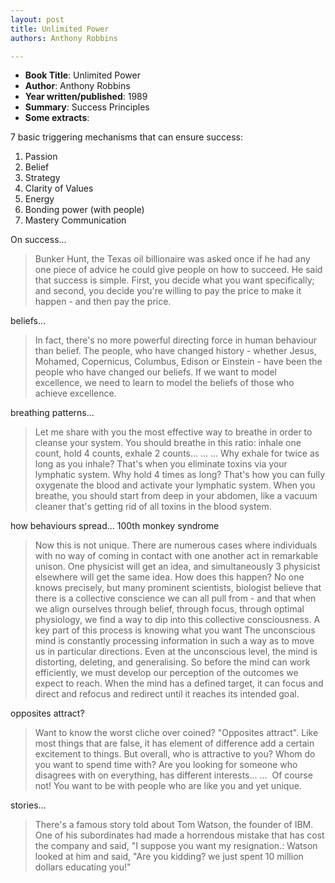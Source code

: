 ```yaml
---
layout: post
title: Unlimited Power
authors: Anthony Robbins

---
```


- **Book Title**: Unlimited Power
- **Author**: Anthony Robbins
- **Year written/published**: 1989
- **Summary**: Success Principles
- **Some extracts**:

7 basic triggering mechanisms that can ensure success:

1. Passion
2. Belief
3. Strategy
4. Clarity of Values
5. Energy
6. Bonding power (with people)
7. Mastery Communication

On success...

> Bunker Hunt, the Texas oil billionaire was asked once if he had any one piece of advice he could give people on how to succeed. He said that success is simple. First, you decide what you want specifically; and second, you decide you're willing to pay the price to make it happen - and then pay the price.

beliefs...

> In fact, there's no more powerful directing force in human behaviour than belief. The people, who have changed history - whether Jesus, Mohamed, Copernicus, Columbus, Edison or Einstein - have been the people who have changed our beliefs. If we want to model excellence, we need to learn to model the beliefs of those who achieve excellence.

breathing patterns...

> Let me share with you the most effective way to breathe in order to cleanse your system. You should breathe in this ratio: inhale one count, hold 4 counts, exhale 2 counts... ... ... Why exhale for twice as long as you inhale? That's when you eliminate toxins via your lymphatic system. Why hold 4 times as long? That's how you can fully oxygenate the blood and activate your lymphatic system. When you breathe, you should start from deep in your abdomen, like a vacuum cleaner that's getting rid of all toxins in the blood system.

how behaviours spread... 100th monkey syndrome

> Now this is not unique. There are numerous cases where individuals with no way of coming in contact with one another act in remarkable unison. One physicist will get an idea, and simultaneously 3 physicist elsewhere will get the same idea. How does this happen? No one knows precisely, but many prominent scientists, biologist believe that there is a collective conscience we can all pull from - and that when we align ourselves through belief, through focus, through optimal physiology, we find a way to dip into this collective consciousness. A key part of this process is knowing what you want The unconscious mind is constantly processing information in such a way as to move us in particular directions. Even at the unconscious level, the mind is distorting, deleting, and generalising. So before the mind can work efficiently, we must develop our perception of the outcomes we expect to reach. When the mind has a defined target, it can focus and direct and refocus and redirect until it reaches its intended goal.

opposites attract?

> Want to know the worst cliche over coined? "Opposites attract". Like most things that are false, it has element of difference add a certain excitement to things. But overall, who is attractive to you? Whom do you want to spend time with? Are you looking for someone who disagrees with on everything, has different interests... ...  Of course not! You want to be with people who are like you and yet unique.

stories...

> There's a famous story told about Tom Watson, the founder of IBM. One of his subordinates had made a horrendous mistake that has cost the company and said, "I suppose you want my resignation.: Watson looked at him and said, "Are you kidding? we just spent 10 million dollars educating you!"
